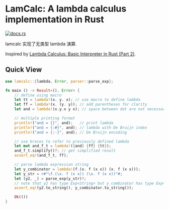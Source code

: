 # LamCalc: A lambda calculus implementation in Rust

[![docs.rs](https://img.shields.io/docsrs/lamcalc/latest)](https://docs.rs/lamcalc/latest/lamcalc/)

lamcalc 实现了无类型 lambda 演算.

Inspired by [Lambda Calculus: Basic Interpreter in Rust (Part 2)](https://tejqunair.com/posts/lambda-part-2/).

## Quick View

```rust
use lamcalc::{lambda, Error, parser::parse_exp};

fn main () -> Result<(), Error> {
    // define using macro
    let tt = lambda!(x. y. x); // use macro to define lambda
    let ff = lambda!(x. (y. y)); // add parentheses for clarity
    let and = lambda!(x.y.x y x); // space between dot are not necessary

    // multiple printing format
    println!("and = {}", and);   // print lambda
    println!("and = {:#}", and); // lambda with De Bruijn index
    println!("and = {:-}", and); // De Bruijn encoding

    // use braces to refer to previously defined lambda
    let mut and_f_t = lambda!({and} {ff} {tt}); 
    and_f_t.simplify()?; // get simplified result
    assert_eq!(and_f_t, ff);

    // parse lambda expression string
    let y_combinator = lambda!(f.(x. f (x x)) (x. f (x x)));
    let y_str = r#"\f.(\x. f (x x)) (\x. f (x x))"#;
    let (y2, _) = parse_exp(y_str)?;
    // note that y2 has type Exp<String> but y_combinator has type Exp<&str>
    assert_eq!(y2.to_string(), y_combinator.to_string());

    Ok(())
}
```
